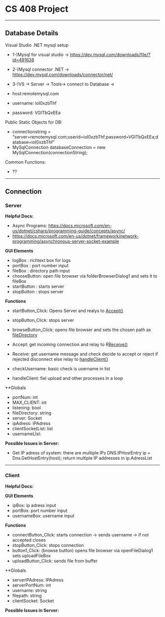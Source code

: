 # CS 408 Project

---
## Database Details

Visual Studio .NET mysql setup
- 1-)Mysql for visual studio -> https://dev.mysql.com/downloads/file/?id=491638
- 2-)Mysql connector .NET -> https://dev.mysql.com/downloads/connector/net/
- 3-)VS -> Server -> Tools-> connect to Database ->  

- host:remotemysql.com
- username: ioI0xzbThf
- password: VGITbQxEEa

Public Static Objects for DB:
- connectionstring = "server=remotemysql.com;userid=ioI0xzbThf;password=VGITbQxEEa;database=ioI0xzbThf"
- MySqlConnection databaseConnection = new MySqlConnection(connectionString);

Common Functions:
  - ??

---

## Connection

### Server

**Helpful Docs:**
- Async Programs: https://docs.microsoft.com/en-us/dotnet/csharp/programming-guide/concepts/async/
- https://docs.microsoft.com/en-us/dotnet/framework/network-programming/asynchronous-server-socket-example

**GUI Elements**

- logBox : richtext box  for logs
- portBox : port number input
- fileBox : directory path input
- chooseButton: open file browser via folderBrowserDialog1 and sets it to fileBox
- startButton : starts server
- stopButton : stops server

**Functions**

- startButton_Click: Opens Server and realys to <ins>Accept()</ins>

- stopButton_Click: stops server

- browseButton_Click: opens file browser and sets the chosen path as <ins>fileDirectory</ins>

- Accept: get incoming connection and relay to R<ins>Receive()</ins>

- Receive: get username message and check decide to accept or reject if rejected disconnect else relay to <ins>handleClient()</ins>

- checkUsername: basic check is username in list

- handleClient: fiel upload and other processes in a loop

**Globals

- portNum: int
- MAX_CLIENT: int
- listening: bool
- fileDirectory: string
- server: Socket
- ipAdress: IPAdress
- clientSocketList: list<Socket>
- usernameLİst: <string>

**Possible Issues in Server:**

- Get IP adress of system: there are multiple IPs DNS.IPHostEntry ip = Dns.GetHostEntry(host); return multiple IP addresses in ip.AdressList
	 
---	 
### Client

**Helpful Docs:**

**GUI Elements**

- ipBox: ip adress input
- portBox: port number input
- usernameBox: username input

**Functions**

- connectButton_Click: starts connection -> sends username -> if not accepted closes
- stopButton_Click: stops connection
- button1_Click: (browse button) opens file browser via openFileDialog1 sets uploadFileBox 
- uploadButton_Click: sends file from buffer

**Globals

- serverIPAdress: IPAdress
- serverPortNum: int
- username: string
- filepath: string
- clientSocket: Socket

**Possible Issues in Server:**
